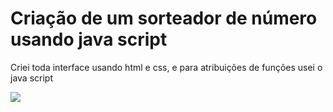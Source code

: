 <h1>Criação de um sorteador de número usando java script</h1>
<p>Criei toda interface usando html e css, e para atribuições de funções usei o java script</p>
<a>
  <img src="https://i.gifer.com/XOsX.gif">
</a>
